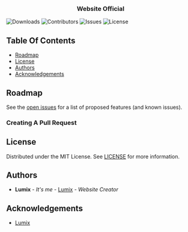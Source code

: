 <br/>
<p align="center">
  <h3 align="center">Website Official</h3>

</p>

![Downloads](https://img.shields.io/github/downloads/o-lumix/site/total) ![Contributors](https://img.shields.io/github/contributors/o-lumix/site?color=dark-green) ![Issues](https://img.shields.io/github/issues/o-lumix/site) ![License](https://img.shields.io/github/license/o-lumix/site) 

## Table Of Contents

* [Roadmap](#roadmap)
* [License](#license)
* [Authors](#authors)
* [Acknowledgements](#acknowledgements)

## Roadmap

See the [open issues](https://github.com/o-lumix/site/issues) for a list of proposed features (and known issues).

### Creating A Pull Request



## License

Distributed under the MIT License. See [LICENSE](https://github.com/o-lumix/site/blob/main/LICENSE.md) for more information.

## Authors

* **Lumix** - *It's me* - [Lumix](https://github.com/o-lumix) - *Website Creator*

## Acknowledgements

* [Lumix](https://github.com/o-lumix)

